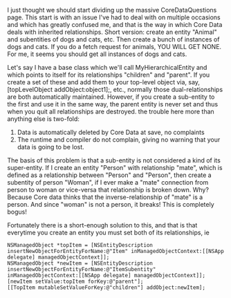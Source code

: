 I just thought we should start dividing up the massive CoreDataQuestions page.  This start is with an issue I've had to deal with on multiple occasions and which has greatly confused me, and that is the way in which Core Data deals with inherited relationships.  Short version: create an entity "Animal" and subentities of dogs and cats, etc. Then create a bunch of instances of dogs and cats. If you do a fetch request for animals, YOU WILL GET NONE.  For me, it seems you should get all instances of dogs and cats.

Let's say I have a base class which we'll call MyHierarchicalEntity and which points to itself for its relationships "children" and "parent".  If you create a set of these and add them to your top-level object via, say, [topLevelObject addObject:object1];, etc., normally those dual-relationships are both automatically maintained.  However, if you create a sub-entity to the first and use it in the same way, the parent entity is never set and thus when you quit all relationships are destroyed.  the trouble here more than anything else is two-fold:

1) Data is automatically deleted by Core Data at save, no complaints
2) The runtime and compiler do not complain, giving no warning that your data is going to be lost.

The basis of this problem is that a sub-entity is not considered a kind of its super-entity.  If I create an entity "Person" with relationship "mate", which is defined as a relationship between "Person" and "Person", then create a subentity of person "Woman", if I ever make a "mate" connection from person to woman or vice-versa that relationship is broken down.  Why?  Because Core data thinks that the inverse-relationship of "mate" is a person.  And since "woman" is not a person, it breaks!  This is completely bogus!  

Fortunately there is a short-enough solution to this, and that is that everytime you create an entity you must set both of its relationships, ie 
    
	NSManagedObject *topItem = [NSEntityDescription insertNewObjectForEntityForName:@"Item" inManagedObjectContext:[[NSApp delegate] managedObjectContext]];
	NSManagedObject *newItem = [NSEntityDescription insertNewObjectForEntityForName:@"ItemSubentity" inManagedObjectContext:[[NSApp delegate] managedObjectContext]];
	[newItem setValue:topItem forKey:@"parent"];
	[[TopItem mutableSetValueForKey:@"children"] addObject:newItem];
